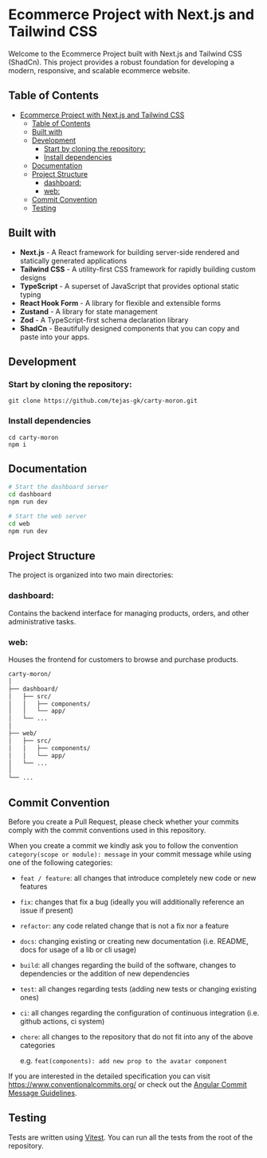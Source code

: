 # Ecommerce Project with Next.js and Tailwind CSS
Welcome to the Ecommerce Project built with Next.js and Tailwind CSS (ShadCn). This project provides a robust foundation for developing a modern, responsive, and scalable ecommerce website.

## Table of Contents
- [Ecommerce Project with Next.js and Tailwind CSS](#ecommerce-project-with-nextjs-and-tailwind-css)
  - [Table of Contents](#table-of-contents)
  - [Built with](#built-with)
  - [Development](#development)
    - [Start by cloning the repository:](#start-by-cloning-the-repository)
    - [Install dependencies](#install-dependencies)
  - [Documentation](#documentation)
  - [Project Structure](#project-structure)
    - [dashboard:](#dashboard)
    - [web:](#web)
  - [Commit Convention](#commit-convention)
  - [Testing](#testing)

## Built with
- **Next.js** - A React framework for building server-side rendered and statically generated applications
- **Tailwind CSS** - A utility-first CSS framework for rapidly building custom designs
- **TypeScript** - A superset of JavaScript that provides optional static typing
- **React Hook Form** - A library for flexible and extensible forms
- **Zustand** - A library for state management
- **Zod** - A TypeScript-first schema declaration library
- **ShadCn** - Beautifully designed components that you can copy and paste into your apps. 
  

## Development

### Start by cloning the repository:

```
git clone https://github.com/tejas-gk/carty-moron.git
```

### Install dependencies

```
cd carty-moron
npm i
```


## Documentation


```bash
# Start the dashboard server
cd dashboard
npm run dev
```
  
  ```bash
# Start the web server
cd web
npm run dev
```



## Project Structure
The project is organized into two main directories:

### dashboard: 
Contains the backend interface for managing products, orders, and other administrative tasks.
### web: 
Houses the frontend for customers to browse and purchase products.

```bash
carty-moron/
│
├── dashboard/
│   ├── src/
│   │   ├── components/
│   │   └── app/
│   └── ...
│
├── web/
│   ├── src/
│   │   ├── components/
│   │   └── app/
│   └── ...
│
└── ...


```


## Commit Convention

Before you create a Pull Request, please check whether your commits comply with
the commit conventions used in this repository.

When you create a commit we kindly ask you to follow the convention
`category(scope or module): message` in your commit message while using one of
the following categories:

- `feat / feature`: all changes that introduce completely new code or new
  features
- `fix`: changes that fix a bug (ideally you will additionally reference an
  issue if present)
- `refactor`: any code related change that is not a fix nor a feature
- `docs`: changing existing or creating new documentation (i.e. README, docs for
  usage of a lib or cli usage)
- `build`: all changes regarding the build of the software, changes to
  dependencies or the addition of new dependencies
- `test`: all changes regarding tests (adding new tests or changing existing
  ones)
- `ci`: all changes regarding the configuration of continuous integration (i.e.
  github actions, ci system)
- `chore`: all changes to the repository that do not fit into any of the above
  categories

  e.g. `feat(components): add new prop to the avatar component`


If you are interested in the detailed specification you can visit
https://www.conventionalcommits.org/ or check out the
[Angular Commit Message Guidelines](https://github.com/angular/angular/blob/22b96b9/CONTRIBUTING.md#-commit-message-guidelines).



## Testing

Tests are written using [Vitest](https://vitest.dev). You can run all the tests from the root of the repository.
